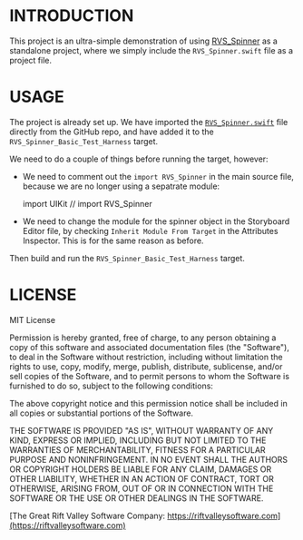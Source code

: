 INTRODUCTION
=
This project is an ultra-simple demonstration of using [RVS_Spinner](https://riftvalleysoftware.com/work/open-source-projects/#RVS_Spinner) as a standalone project, where we simply include the `RVS_Spinner.swift` file as a project file.

USAGE
=
The project is already set up. We have imported the [`RVS_Spinner.swift`]() file directly from the GitHub repo, and have added it to the `RVS_Spinner_Basic_Test_Harness` target.

We need to do a couple of things before running the target, however:

- We need to comment out the `import RVS_Spinner` in the main source file, because we are no longer using a sepatrate module:

    import UIKit
    // import RVS_Spinner

- We need to change the module for the spinner object in the Storyboard Editor file, by checking `Inherit Module From Target` in the Attributes Inspector. This is for the same reason as before.
 
Then build and run the `RVS_Spinner_Basic_Test_Harness` target.

LICENSE
=
MIT License

Permission is hereby granted, free of charge, to any person obtaining a copy of this software and associated documentation
files (the "Software"), to deal in the Software without restriction, including without limitation the rights to use, copy,
modify, merge, publish, distribute, sublicense, and/or sell copies of the Software, and to permit persons to whom the
Software is furnished to do so, subject to the following conditions:

The above copyright notice and this permission notice shall be included in all copies or substantial portions of the Software.

THE SOFTWARE IS PROVIDED "AS IS", WITHOUT WARRANTY OF ANY KIND, EXPRESS OR IMPLIED, INCLUDING BUT NOT LIMITED TO THE WARRANTIES
OF MERCHANTABILITY, FITNESS FOR A PARTICULAR PURPOSE AND NONINFRINGEMENT.
IN NO EVENT SHALL THE AUTHORS OR COPYRIGHT HOLDERS BE LIABLE FOR ANY CLAIM, DAMAGES OR OTHER LIABILITY, WHETHER IN AN ACTION OF
CONTRACT, TORT OR OTHERWISE, ARISING FROM, OUT OF OR IN CONNECTION WITH THE SOFTWARE OR THE USE OR OTHER DEALINGS IN THE SOFTWARE.


[The Great Rift Valley Software Company: https://riftvalleysoftware.com](https://riftvalleysoftware.com)
